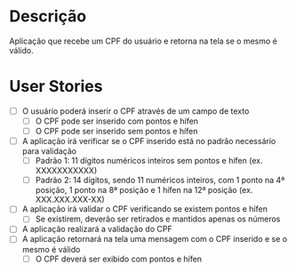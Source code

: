 # Descrição

Aplicação que recebe um CPF do usuário e retorna na tela se o mesmo é válido.

# User Stories

- [ ] O usuário poderá inserir o CPF através de um campo de texto
    - [ ] O CPF pode ser inserido com pontos e hífen
    - [ ] O CPF pode ser inserido sem pontos e hífen
- [ ] A aplicação irá verificar se o CPF inserido está no padrão necessário para validação
    - [ ] Padrão 1: 11 dígitos numéricos inteiros sem pontos e hífen (ex. XXXXXXXXXXX)
    - [ ] Padrão 2: 14 dígitos, sendo 11 numéricos inteiros, com 1 ponto na 4ª posição, 1 ponto na 8ª posição e 1 hífen na 12ª posição (ex. XXX.XXX.XXX-XX)
- [ ] A aplicação irá validar o CPF verificando se existem pontos e hífen
    - [ ] Se existirem, deverão ser retirados e mantidos apenas os números
- [ ] A aplicação realizará a validação do CPF
- [ ] A aplicação retornará na tela uma mensagem com o CPF inserido e se o mesmo é válido
    - [ ] O CPF deverá ser exibido com pontos e hífen
